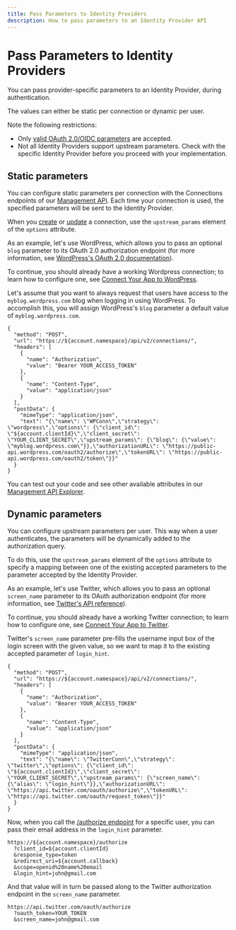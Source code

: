 ```yaml
---
title: Pass Parameters to Identity Providers
description: How to pass parameters to an Identity Provider API
---
```

# Pass Parameters to Identity Providers

You can pass provider-specific parameters to an Identity Provider, during authentication.

The values can either be static per connection or dynamic per user.

Note the following restrictions:
- Only [valid OAuth 2.0/OIDC parameters](http://openid.net/specs/openid-connect-core-1_0.html#AuthorizationEndpoint) are accepted.
- Not all Identity Providers support upstream parameters. Check with the specific Identity Provider before you proceed with your implementation.

## Static parameters

You can configure static parameters per connection with the Connections endpoints of our [Management API](/api/management/v2). Each time your connection is used, the specified parameters will be sent to the Identity Provider.

When you [create](/api/management/v2#!/Connections/post_connections) or [update](/api/management/v2#!/Connections/patch_connections_by_id) a connection, use the `upstream_params` element of the `options` attribute.

As an example, let's use WordPress, which allows you to pass an optional `blog` parameter to its OAuth 2.0 authorization endpoint (for more information, see [WordPress's OAuth 2.0 documentation](https://developer.wordpress.com/docs/oauth2/)). 

To continue, you should already have a working Wordpress connection; to learn how to configure one, see [Connect Your App to WordPress](/connections/social/wordpress).

Let's assume that you want to always request that users have access to the `myblog.wordpress.com` blog when logging in using WordPress. To accomplish this, you will assign WordPress's `blog` parameter a default value of `myblog.wordpress.com`.

```har
{
  "method": "POST",
  "url": "https://${account.namespace}/api/v2/connections/",
  "headers": [
    {
      "name": "Authorization",
      "value": "Bearer YOUR_ACCESS_TOKEN"
    },
    {
      "name": "Content-Type",
      "value": "application/json"
    }
  ],
  "postData": {
    "mimeType": "application/json",
    "text": "{\"name\": \"WPConn\",\"strategy\": \"wordpress\",\"options\": {\"client_id\": \"${account.clientId}\",\"client_secret\": \"YOUR_CLIENT_SECRET\",\"upstream_params\": {\"blog\": {\"value\": \"myblog.wordpress.com\"}},\"authorizationURL\": \"https://public-api.wordpress.com/oauth2/authorize\",\"tokenURL\": \"https://public-api.wordpress.com/oauth2/token\"}}"
  }
}
```

You can test out your code and see other available attributes in our [Management API Explorer](/api/management/v2#!/Connections/post_connections).

## Dynamic parameters

You can configure upstream parameters per user. This way when a user authenticates, the parameters will be dynamically added to the authorization query.

To do this, use the `upstream_params` element of the `options` attribute to specify a mapping between one of the existing accepted parameters to the parameter accepted by the Identity Provider.

As an example, let's use Twitter, which allows you to pass an optional `screen_name` parameter to its OAuth authorization endpoint (for more information, see [Twitter's API reference](https://developer.twitter.com/en/docs/basics/authentication/api-reference/authorize)). 

To continue, you should already have a working Twitter connection; to learn how to configure one, see [Connect Your App to Twitter](/connections/social/twitter).

Twitter's `screen_name` parameter pre-fills the username input box of the login screen with the given value, so we want to map it to the existing accepted parameter of `login_hint`.

```har
{
  "method": "POST",
  "url": "https://${account.namespace}/api/v2/connections/",
  "headers": [
    {
      "name": "Authorization",
      "value": "Bearer YOUR_ACCESS_TOKEN"
    },
    {
      "name": "Content-Type",
      "value": "application/json"
    }
  ],
  "postData": {
    "mimeType": "application/json",
    "text": "{\"name\": \"TwitterConn\",\"strategy\": \"twitter\",\"options\": {\"client_id\": \"${account.clientId}\",\"client_secret\": \"YOUR_CLIENT_SECRET\",\"upstream_params\": {\"screen_name\": {\"alias\": \"login_hint\"}},\"authorizationURL\": \"https://api.twitter.com/oauth/authorize\",\"tokenURL\": \"https://api.twitter.com/oauth/request_token\"}}"
  }
}
```

Now, when you call the [/authorize endpoint](/api/authentication#authorize-client) for a specific user, you can pass their email address in the `login_hint` parameter.

```text
https://${account.namespace}/authorize
  ?client_id=${account.clientId}
  &response_type=token
  &redirect_uri=${account.callback}
  &scope=openid%20name%20email
  &login_hint=john@gmail.com
```

And that value will in turn be passed along to the Twitter authorization endpoint in the `screen_name` parameter.

```text
https://api.twitter.com/oauth/authorize
  ?oauth_token=YOUR_TOKEN
  &screen_name=john@gmail.com
```
